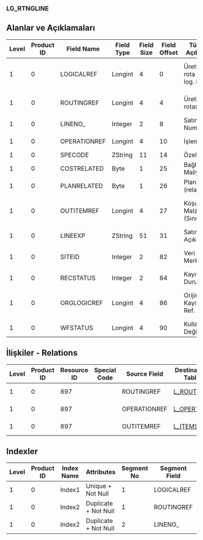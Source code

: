 ### LG_RTNGLINE

## Alanlar ve Açıklamaları

**Level**|**Product ID**|**Field Name**|**Field Type**|**Field Size**|**Field Offset**|**Türkçe Açıklama**|**Expression**
-----|-----|-----|-----|-----|-----|-----|-----
1|0|LOGICALREF|Longint|4|0|Üretim rota satırı log. Ref.|Production Route Line Logical Reference
1|0|ROUTINGREF|Longint|4|4|Üretim rotası ref.|Production Route Reference
1|0|LINENO_|Integer|2|8|Satır Numarası|Line Number
1|0|OPERATIONREF|Longint|4|10|İşlem ref.|Operation Reference
1|0|SPECODE|ZString|11|14|Özel Kod|Aux. Code
1|0|COSTRELATED|Byte|1|25|Bağlı Maliyet|Cost Related
1|0|PLANRELATED|Byte|1|26|Planlama (related)|Planning Related
1|0|OUTITEMREF|Longint|4|27|Koşul Malzeme (Sınıf) Ref.|Conditioning Material (Class) Reference
1|0|LINEEXP|ZString|51|31|Satır Açıklaması|Line Description
1|0|SITEID|Integer|2|82|Veri Merkezi|Data Processing Site
1|0|RECSTATUS|Integer|2|84|Kayıt Durumu|Record Status
1|0|ORGLOGICREF|Longint|4|86|Orijinal Kayıt Log. Ref.|Original Record Logical Reference
1|0|WFSTATUS|Longint|4|90|Kullanımda Değil|Not In Use

## İlişkiler - Relations

**Level**|**Product ID**|**Resource ID**|**Special Code**|**Source Field**|**Destination Table**|**Destination Field**|**Relation Type**|**Extra Condition**
-----|-----|-----|-----|-----|-----|-----|-----|-----
1|0|897||ROUTINGREF|[L_ROUTING](../LG_ROUTING "L_ROUTING")|LOGICALREF|one-to-one|
1|0|897||OPERATIONREF|[L_OPERTION](../LG_OPERTION "L_OPERTION")|LOGICALREF|one-to-one|
1|0|897||OUTITEMREF|[L_ITEMS](../LG_ITEMS "L_ITEMS")|LOGICALREF|one-to-one|

## Indexler

**Level**|**Product ID**|**Index Name**|**Attributes**|**Segment No**|**Segment Field**|**Sense**
-----|-----|-----|-----|-----|-----|-----
1|0|Index1|Unique + Not Null|1|LOGICALREF|Ascending
1|0|Index2|Duplicate + Not Null|1|ROUTINGREF|Ascending
1|0|Index2|Duplicate + Not Null|2|LINENO_|Ascending
